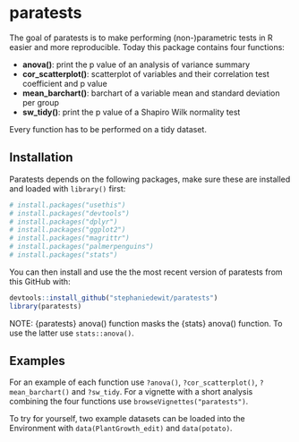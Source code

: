 
<!-- README.md is generated from README.Rmd. Please edit that file -->

# paratests

<!-- badges: start -->
<!-- badges: end -->

The goal of paratests is to make performing (non-)parametric tests in R
easier and more reproducible. Today this package contains four
functions:

-   **anova()**: print the p value of an analysis of variance summary
-   **cor_scatterplot()**: scatterplot of variables and their
    correlation test coefficient and p value
-   **mean_barchart()**: barchart of a variable mean and standard
    deviation per group
-   **sw_tidy()**: print the p value of a Shapiro Wilk normality test

Every function has to be performed on a tidy dataset.

## Installation

Paratests depends on the following packages, make sure these are
installed and loaded with `library()` first:

``` r
# install.packages("usethis")
# install.packages("devtools")
# install.packages("dplyr")
# install.packages("ggplot2")
# install.packages("magrittr")
# install.packages("palmerpenguins")
# install.packages("stats")
```

You can then install and use the the most recent version of paratests
from this GitHub with:

``` r
devtools::install_github("stephaniedewit/paratests")
library(paratests)
```

NOTE: {paratests} anova() function masks the {stats} anova() function.
To use the latter use `stats::anova()`.

## Examples

For an example of each function use `?anova()`, `?cor_scatterplot()`,
`?mean_barchart()` and `?sw_tidy`. For a vignette with a short analysis
combining the four functions use `browseVignettes("paratests")`.

To try for yourself, two example datasets can be loaded into the
Environment with `data(PlantGrowth_edit)` and `data(potato)`.

